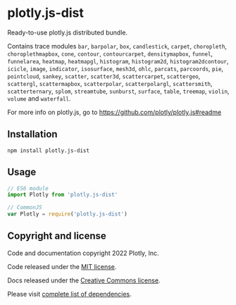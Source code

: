 # plotly.js-dist

Ready-to-use plotly.js distributed bundle.

Contains trace modules `bar`, `barpolar`, `box`, `candlestick`, `carpet`, `choropleth`, `choroplethmapbox`, `cone`, `contour`, `contourcarpet`, `densitymapbox`, `funnel`, `funnelarea`, `heatmap`, `heatmapgl`, `histogram`, `histogram2d`, `histogram2dcontour`, `icicle`, `image`, `indicator`, `isosurface`, `mesh3d`, `ohlc`, `parcats`, `parcoords`, `pie`, `pointcloud`, `sankey`, `scatter`, `scatter3d`, `scattercarpet`, `scattergeo`, `scattergl`, `scattermapbox`, `scatterpolar`, `scatterpolargl`, `scattersmith`, `scatterternary`, `splom`, `streamtube`, `sunburst`, `surface`, `table`, `treemap`, `violin`, `volume` and `waterfall`.

For more info on plotly.js, go to https://github.com/plotly/plotly.js#readme

## Installation

```
npm install plotly.js-dist
```
## Usage

```js
// ES6 module
import Plotly from 'plotly.js-dist'

// CommonJS
var Plotly = require('plotly.js-dist')
```

## Copyright and license

Code and documentation copyright 2022 Plotly, Inc.

Code released under the [MIT license](https://github.com/plotly/plotly.js/blob/master/LICENSE).

Docs released under the [Creative Commons license](https://github.com/plotly/documentation/blob/source/LICENSE).

Please visit [complete list of dependencies](https://www.npmjs.com/package/plotly.js/v/2.16.2?activeTab=dependencies).